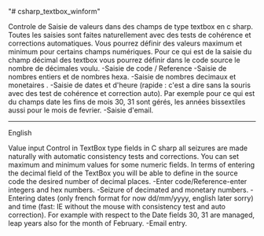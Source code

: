 "# csharp_textbox_winform" 

Controle de Saisie de valeurs dans des champs de type textbox en c sharp. Toutes les saisies sont faites naturellement avec des tests de cohérence et corrections automatiques. Vous pourrez définir des valeurs maximum et minimum pour certains champs numériques. 
Pour ce qui est de la saisie du champ décimal des textbox vous pourrez définir dans le code source le nombre de décimales voulu. 
-Saisie de code / Reference 
-Saisie de nombres entiers et de nombres hexa. 
-Saisie de nombres decimaux et monetaires . 
-Saisie de dates et d'heure (rapide : c'est a dire sans la souris avec des test de cohérence et correction auto). 
Par exemple pour ce qui est du champs date les fins de mois 30, 31 sont gérés, les années bissextiles aussi pour le mois de fevrier. 
-Saisie d'email. 

-------------------------------
English

Value input Control in TextBox type fields in C sharp all seizures are made naturally with automatic consistency tests and corrections.
You can set maximum and minimum values for some numeric fields. 
In terms of entering the decimal field of the TextBox you will be able to define in the source code the desired number of decimal places. 
-Enter code/Reference-enter integers and hex numbers. 
-Seizure of decimated and monetary numbers. 
-Entering dates (only french format for now dd/mm/yyyy, english later sorry) and time (fast: IE without the mouse with consistency test and auto correction). 
For example with respect to the Date fields 30, 31 are managed, leap years also for the month of February. 
-Email entry. 
